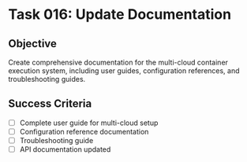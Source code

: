 # Task 016: Update Documentation

## Objective
Create comprehensive documentation for the multi-cloud container execution system, including user guides, configuration references, and troubleshooting guides.

## Success Criteria
- [ ] Complete user guide for multi-cloud setup
- [ ] Configuration reference documentation
- [ ] Troubleshooting guide
- [ ] API documentation updated